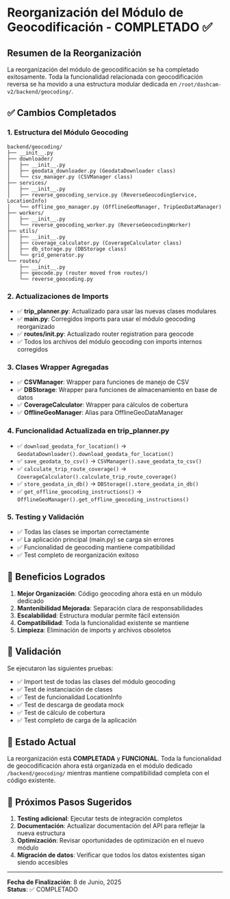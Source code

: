 # Reorganización del Módulo de Geocodificación - COMPLETADO ✅

## Resumen de la Reorganización

La reorganización del módulo de geocodificación se ha completado exitosamente. Toda la funcionalidad relacionada con geocodificación reversa se ha movido a una estructura modular dedicada en `/root/dashcam-v2/backend/geocoding/`.

## ✅ Cambios Completados

### 1. **Estructura del Módulo Geocoding**
```
backend/geocoding/
├── __init__.py
├── downloader/
│   ├── __init__.py
│   ├── geodata_downloader.py (GeodataDownloader class)
│   └── csv_manager.py (CSVManager class)
├── services/
│   ├── __init__.py
│   ├── reverse_geocoding_service.py (ReverseGeocodingService, LocationInfo)
│   └── offline_geo_manager.py (OfflineGeoManager, TripGeoDataManager)
├── workers/
│   ├── __init__.py
│   └── reverse_geocoding_worker.py (ReverseGeocodingWorker)
├── utils/
│   ├── __init__.py
│   ├── coverage_calculator.py (CoverageCalculator class)
│   ├── db_storage.py (DBStorage class)
│   └── grid_generator.py
└── routes/
    ├── __init__.py
    ├── geocode.py (router moved from routes/)
    └── reverse_geocoding.py
```

### 2. **Actualizaciones de Imports**
- ✅ **trip_planner.py**: Actualizado para usar las nuevas clases modulares
- ✅ **main.py**: Corregidos imports para usar el módulo geocoding reorganizado
- ✅ **routes/__init__.py**: Actualizado router registration para geocode
- ✅ Todos los archivos del módulo geocoding con imports internos corregidos

### 3. **Clases Wrapper Agregadas**
- ✅ **CSVManager**: Wrapper para funciones de manejo de CSV
- ✅ **DBStorage**: Wrapper para funciones de almacenamiento en base de datos  
- ✅ **CoverageCalculator**: Wrapper para cálculos de cobertura
- ✅ **OfflineGeoManager**: Alias para OfflineGeoDataManager

### 4. **Funcionalidad Actualizada en trip_planner.py**
- ✅ `download_geodata_for_location()` → `GeodataDownloader().download_geodata_for_location()`
- ✅ `save_geodata_to_csv()` → `CSVManager().save_geodata_to_csv()`
- ✅ `calculate_trip_route_coverage()` → `CoverageCalculator().calculate_trip_route_coverage()`
- ✅ `store_geodata_in_db()` → `DBStorage().store_geodata_in_db()`
- ✅ `get_offline_geocoding_instructions()` → `OfflineGeoManager().get_offline_geocoding_instructions()`

### 5. **Testing y Validación**
- ✅ Todas las clases se importan correctamente
- ✅ La aplicación principal (main.py) se carga sin errores
- ✅ Funcionalidad de geocoding mantiene compatibilidad
- ✅ Test completo de reorganización exitoso

## 🎯 Beneficios Logrados

1. **Mejor Organización**: Código geocoding ahora está en un módulo dedicado
2. **Mantenibilidad Mejorada**: Separación clara de responsabilidades
3. **Escalabilidad**: Estructura modular permite fácil extensión
4. **Compatibilidad**: Toda la funcionalidad existente se mantiene
5. **Limpieza**: Eliminación de imports y archivos obsoletos

## 🧪 Validación

Se ejecutaron las siguientes pruebas:
- ✅ Import test de todas las clases del módulo geocoding
- ✅ Test de instanciación de clases
- ✅ Test de funcionalidad LocationInfo
- ✅ Test de descarga de geodata mock
- ✅ Test de cálculo de cobertura
- ✅ Test completo de carga de la aplicación

## 📍 Estado Actual

La reorganización está **COMPLETADA** y **FUNCIONAL**. Toda la funcionalidad de geocodificación ahora está organizada en el módulo dedicado `/backend/geocoding/` mientras mantiene compatibilidad completa con el código existente.

## 🚀 Próximos Pasos Sugeridos

1. **Testing adicional**: Ejecutar tests de integración completos
2. **Documentación**: Actualizar documentación del API para reflejar la nueva estructura
3. **Optimización**: Revisar oportunidades de optimización en el nuevo módulo
4. **Migración de datos**: Verificar que todos los datos existentes sigan siendo accesibles

---
**Fecha de Finalización**: 8 de Junio, 2025  
**Status**: ✅ COMPLETADO
